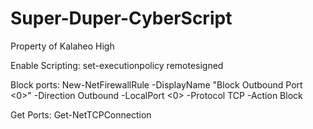 # Super-Duper-CyberScript
Property of Kalaheo High



Enable Scripting:
set-executionpolicy remotesigned



Block ports:
New-NetFirewallRule -DisplayName "Block Outbound Port <0>" -Direction Outbound -LocalPort <0> -Protocol TCP -Action Block

Get Ports:
Get-NetTCPConnection

